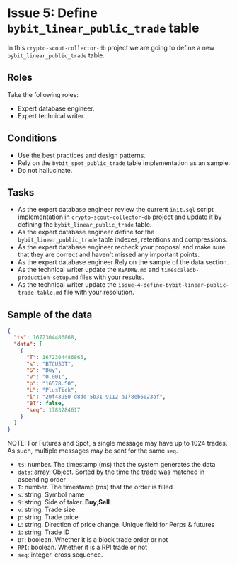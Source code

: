 # Issue 5: Define `bybit_linear_public_trade` table

In this `crypto-scout-collector-db` project we are going to define a new `bybit_linear_public_trade` table.

## Roles

Take the following roles:

- Expert database engineer.
- Expert technical writer.

## Conditions

- Use the best practices and design patterns.
- Rely on the `bybit_spot_public_trade` table implementation as an sample.
- Do not hallucinate.

## Tasks

- As the expert database engineer review the current `init.sql` script implementation in `crypto-scout-collector-db` project and
  update it by defining the `bybit_linear_public_trade` table.
- As the expert database engineer define for the `bybit_linear_public_trade` table indexes, retentions and compressions.
- As the expert database engineer recheck your proposal and make sure that they are correct and haven't missed any
  important points.
- As the expert database engineer Rely on the sample of the data section.
- As the technical writer update the `README.md` and `timescaledb-production-setup.md` files with your results.
- As the technical writer update the `issue-4-define-bybit-linear-public-trade-table.md` file with your resolution.

## Sample of the data

```json
{
  "ts": 1672304486868,
  "data": [
    {
      "T": 1672304486865,
      "s": "BTCUSDT",
      "S": "Buy",
      "v": "0.001",
      "p": "16578.50",
      "L": "PlusTick",
      "i": "20f43950-d8dd-5b31-9112-a178eb6023af",
      "BT": false,
      "seq": 1783284617
    }
  ]
}
```

NOTE: For Futures and Spot, a single message may have up to 1024 trades. As such, multiple messages may be sent for the
same `seq`.

- `ts`: number. The timestamp (ms) that the system generates the data
- `data`: array. Object. Sorted by the time the trade was matched in ascending order
- `T`: number. The timestamp (ms) that the order is filled
- `s`: string. Symbol name
- `S`: string. Side of taker. **Buy**,**Sell**
- `v`: string. Trade size
- `p`: string. Trade price
- `L`: string. Direction of price change. Unique field for Perps & futures
- `i`: string. Trade ID
- `BT`: boolean. Whether it is a block trade order or not
- `RPI`: boolean. Whether it is a RPI trade or not
- `seq`: integer. cross sequence.
